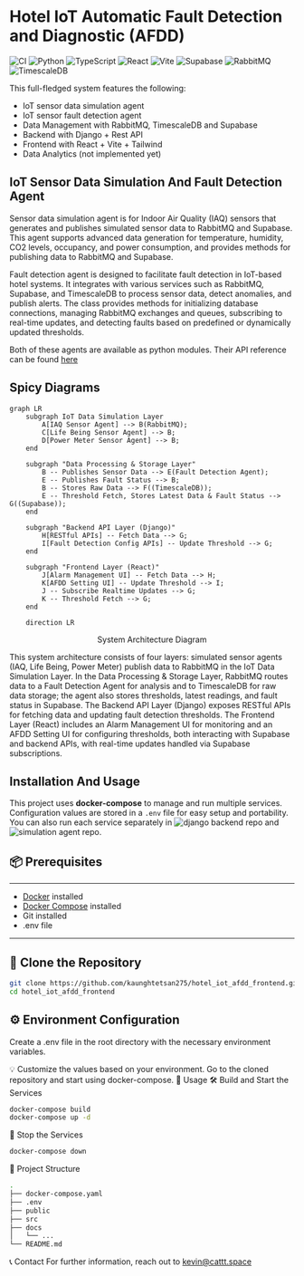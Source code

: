 # Hotel IoT  Automatic Fault Detection and Diagnostic (AFDD)
![CI](https://github.com/kaunghtetsan275/hotel_iot_afdd_frontend/actions/workflows/basic_ci.yml/badge.svg)
![Python](https://img.shields.io/badge/language-Python-blue)
![TypeScript](https://img.shields.io/badge/typescript-%23007ACC.svg?style=for-the-badge&logo=typescript&logoColor=white)
![React](https://img.shields.io/badge/react-%2320232a.svg?style=for-the-badge&logo=react&logoColor=%2361DAFB)
![Vite](https://img.shields.io/badge/vite-%23646CFF.svg?style=for-the-badge&logo=vite&logoColor=white)
![Supabase](https://img.shields.io/badge/Supabase-3ECF8E?style=for-the-badge&logo=supabase&logoColor=white)
![RabbitMQ](https://img.shields.io/badge/Rabbitmq-FF6600?style=for-the-badge&logo=rabbitmq&logoColor=white)
![TimescaleDB](https://avatars.githubusercontent.com/u/8986001?s=48&v=4)

This full-fledged system features the following:
- IoT sensor data simulation agent
- IoT sensor fault detection agent
- Data Management with RabbitMQ, TimescaleDB and Supabase
- Backend with Django + Rest API
- Frontend with React + Vite + Tailwind
- Data Analytics (not implemented yet)

## IoT Sensor Data Simulation And Fault Detection Agent
Sensor data simulation agent is for Indoor Air Quality (IAQ) sensors that generates and publishes simulated sensor data to RabbitMQ and Supabase. This agent supports advanced data generation for temperature, humidity, CO2 levels, occupancy, and power consumption, and provides methods for publishing data to RabbitMQ and Supabase.<br>

Fault detection agent is designed to facilitate fault detection in IoT-based hotel systems. It integrates with various services such as RabbitMQ, Supabase, and TimescaleDB to process sensor data, detect anomalies, and publish alerts. The class provides methods for initializing database connections, managing RabbitMQ exchanges and queues, subscribing to real-time updates, and detecting faults based on predefined or dynamically updated thresholds. <br>

Both of these agents are available as python modules. Their API reference can be found [here](https://kaunghtetsan275.github.io/hotel_iot_afdd_data_simulation)

## Spicy Diagrams
```mermaid
graph LR
    subgraph IoT Data Simulation Layer
        A[IAQ Sensor Agent] --> B(RabbitMQ);
        C[Life Being Sensor Agent] --> B;
        D[Power Meter Sensor Agent] --> B;
    end

    subgraph "Data Processing & Storage Layer"
        B -- Publishes Sensor Data --> E(Fault Detection Agent);
        E -- Publishes Fault Status --> B;
        B -- Stores Raw Data --> F((TimescaleDB));
        E -- Threshold Fetch, Stores Latest Data & Fault Status --> G((Supabase));
    end

    subgraph "Backend API Layer (Django)"
        H[RESTful APIs] -- Fetch Data --> G;
        I[Fault Detection Config APIs] -- Update Threshold --> G;
    end

    subgraph "Frontend Layer (React)"
        J[Alarm Management UI] -- Fetch Data --> H;
        K[AFDD Setting UI] -- Update Threshold --> I;
        J -- Subscribe Realtime Updates --> G;
        K -- Threshold Fetch --> G;
    end

    direction LR
```  
<p style="text-align:center;">System Architecture Diagram</p>
<p>This system architecture consists of four layers: simulated sensor agents (IAQ, Life Being, Power Meter) publish data to RabbitMQ in the IoT Data Simulation Layer. In the Data Processing & Storage Layer, RabbitMQ routes data to a Fault Detection Agent for analysis and to TimescaleDB for raw data storage; the agent also stores thresholds, latest readings, and fault status in Supabase. The Backend API Layer (Django) exposes RESTful APIs for fetching data and updating fault detection thresholds. The Frontend Layer (React) includes an Alarm Management UI for monitoring and an AFDD Setting UI for configuring thresholds, both interacting with Supabase and backend APIs, with real-time updates handled via Supabase subscriptions.<p>

## Installation And Usage

This project uses **docker-compose** to manage and run multiple services. Configuration values are stored in a `.env` file for easy setup and portability. You can also run each service separately in ![django backend](https://github.com/kaunghtetsan275/hotel_iot_afdd_backend) repo and ![simulation agent](https://github.com/kaunghtetsan275/hotel_iot_afdd_data_simulation) repo.
## 📦 Prerequisites
---
- [Docker](https://www.docker.com/products/docker-desktop) installed
- [Docker Compose](https://docs.docker.com/compose/install/) installed
- Git installed
- .env file
---
## 📁 Clone the Repository
```bash
git clone https://github.com/kaunghtetsan275/hotel_iot_afdd_frontend.git
cd hotel_iot_afdd_frontend
```
## ⚙️ Environment Configuration
Create a .env file in the root directory with the necessary environment variables.

💡 Customize the values based on your environment.
Go to the cloned repository and start using docker-compose.
🚀 Usage
🛠 Build and Start the Services
```bash
docker-compose build
docker-compose up -d
```
🛑 Stop the Services
```bash
docker-compose down
```
📂 Project Structure
```bash
.
├── docker-compose.yaml
├── .env
├── public
├── src
├── docs
│   └── ...
└── README.md
```

📞 Contact
For further information, reach out to kevin@cattt.space
